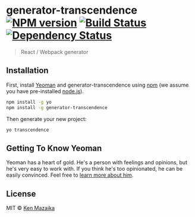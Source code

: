 # generator-transcendence [![NPM version][npm-image]][npm-url] [![Build Status][travis-image]][travis-url] [![Dependency Status][daviddm-image]][daviddm-url]
> React / Webpack generator

## Installation

First, install [Yeoman](http://yeoman.io) and generator-transcendence using [npm](https://www.npmjs.com/) (we assume you have pre-installed [node.js](https://nodejs.org/)).

```bash
npm install -g yo
npm install -g generator-transcendence
```

Then generate your new project:

```bash
yo transcendence
```

## Getting To Know Yeoman

Yeoman has a heart of gold. He&#39;s a person with feelings and opinions, but he&#39;s very easy to work with. If you think he&#39;s too opinionated, he can be easily convinced. Feel free to [learn more about him](http://yeoman.io/).

## License

MIT © [Ken Mazaika]()


[npm-image]: https://badge.fury.io/js/generator-transcendence.svg
[npm-url]: https://npmjs.org/package/generator-transcendence
[travis-image]: https://travis-ci.org/theFirehoseProject/generator-transcendence.svg?branch=master
[travis-url]: https://travis-ci.org/theFirehoseProject/generator-transcendence
[daviddm-image]: https://david-dm.org/theFirehoseProject/generator-transcendence.svg?theme=shields.io
[daviddm-url]: https://david-dm.org/theFirehoseProject/generator-transcendence
